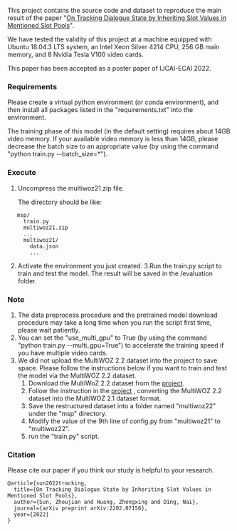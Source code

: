 This project contains the source code and dataset to reproduce the main result of the paper 
"[On Tracking Dialogue State by Inheriting Slot Values in Mentioned Slot 
Pools](https://arxiv.org/abs/2202.07156)". 

We have tested the validity of this project at a machine equipped with Ubuntu 18.04.3 LTS system,
an Intel Xeon Silver 4214 CPU, 256 GB main memory, and 8 Nvidia Tesla V100 video cards.

This paper has been accepted as a poster paper of IJCAI-ECAI 2022.

### Requirements
Please create a virtual python environment (or conda environment), and then install all packages 
listed in the "requirements.txt" into the environment.

The training phase of this model (in the default setting) requires about 14GB video memory. 
If your available video memory is less than 14GB, please decrease the batch size to an appropriate value 
(by using the command "python train.py --batch_size=*").

### Execute
1. Uncompress the multiwoz21.zip file.
   
   The directory should be like:

```
   msp/
     train.py
     multiwoz21.zip
     ...
     multiwoz21/
       data.json
       ...
```

2. Activate the environment you just created.
3.Run the train.py script to train and test the model.
The result will be saved in the /evaluation folder.

### Note
1. The data preprocess procedure and the pretrained model download procedure may take a long time
when you run the script first time, please wait patiently. 
2. You can set the "use_multi_gpu" to True (by using the command "python train.py --multi_gpu=True") 
to accelerate the training speed if you have multiple video cards.
3. We did not upload the MultiWOZ 2.2 dataset into the project to save space. Please follow the 
instructions below if you want to train and test the model via the MultiWOZ 2.2 dataset.
   1. Download the MultiWoZ 2.2 dataset from the [project](https://github.com/budzianowski/multiwoz/tree/master/data/MultiWOZ_2.2).
   2. Follow the instruction in the [project](https://github.com/budzianowski/multiwoz/tree/master/data/MultiWOZ_2.2)
   , converting the MultiWOZ 2.2 dataset into the MultiWOZ 2.1 dataset format.
   3. Save the restructured dataset into a folder named "multiwoz22" under the "msp" directory.
   4. Modify the value of the 9th line of config.py from "multiwoz21" to "multiwoz22".
   5. run the "train.py" script.

### Citation
Please cite our paper if you think our study is helpful to your research.
```
@article{sun2022tracking,
  title={On Tracking Dialogue State by Inheriting Slot Values in Mentioned Slot Pools},
  author={Sun, Zhoujian and Huang, Zhengxing and Ding, Nai},
  journal={arXiv preprint arXiv:2202.07156},
  year={2022}
}
```
